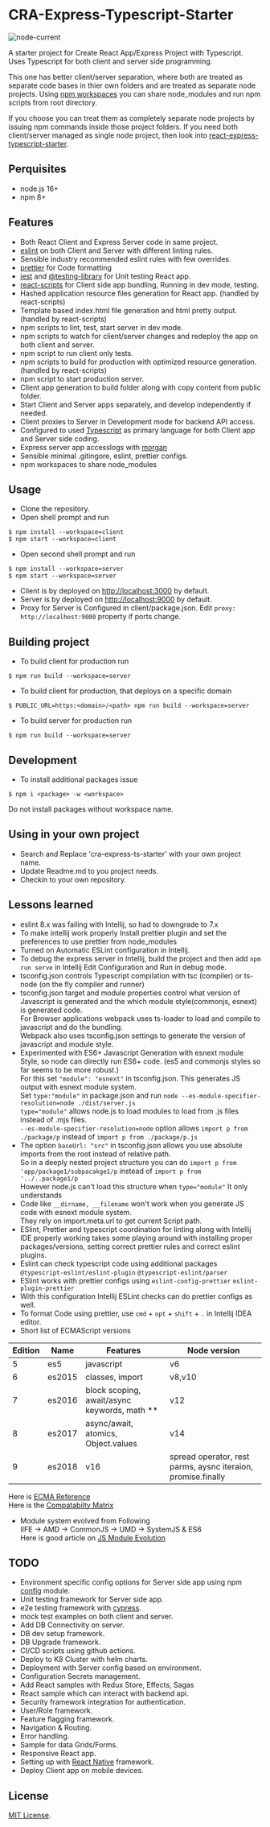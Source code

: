 # CRA-Express-Typescript-Starter
![node-current](https://img.shields.io/node/v/cra-express-ts-starter)

A starter project for Create React App/Express Project with Typescript.
Uses Typescript for both client and server side programming.

This one has better client/server separation, where both are treated as separate code bases in thier own folders and are treated as separate node projects.
Using [npm workspaces](https://docs.npmjs.com/cli/v7/using-npm/workspaces) you can share node_modules and run npm scripts from root directory.

If you choose you can treat them as completely separate node projects by issuing npm commands inside those project folders.
If you need both client/server managed as single node project, then look into [react-express-typescript-starter](https://github.com/vkkotha/react-express-typescript-starter).

## Perquisites
- node.js 16+
- npm 8+

## Features
- Both React Client and Express Server code in same project.
- [eslint](https://eslint.org) on both Client and Server with different linting rules.
- Sensible industry recommended eslint rules with few overrides.
- [prettier](https://prettier.io) for Code formatting
- [jest](https://jestjs.io) and [@testing-library](https://testing-library.com/docs/) for Unit testing React app.
- [react-scripts](https://www.npmjs.com/package/react-scripts) for Client side app bundling, Running in dev mode, testing.
- Hashed application resource files generation for React app. (handled by react-scripts)
- Template based index.html file generation and html pretty output. (handled by react-scripts)
- npm scripts to lint, test, start server in dev mode.
- npm scripts to watch for client/server changes and redeploy the app on both client and server.
- npm script to run client only tests.
- npm scripts to build for production with optimized resource generation. (handled by react-scripts)
- npm script to start production server.
- Client app generation to build folder along with copy content from public folder.
- Start Client and Server apps separately, and develop independently if needed.
- Client proxies to Server in Development mode for backend API access.
- Configured to used [Typescript](https://www.typescriptlang.org/) as primary language for both Client app and Server side coding.
- Express server app accesslogs with [morgan](https://www.npmjs.com/package/morgan)
- Sensible minimal .gitingore, eslint, prettier configs.
- npm workspaces to share node_modules

## Usage
- Clone the repository.
- Open shell prompt and run
```shell script
$ npm install --workspace=client
$ npm start --workspace=client
```
- Open second shell prompt and run
```shell script
$ npm install --workspace=server
$ npm start --workspace=server
```
- Client is by deployed on [http://localhost:3000](http://localhost:3000) by default.
- Server is by deployed on [http://localhost:9000](http://localhost:9000) by default.
- Proxy for Server is Configured in client/package.json. Edit `proxy: http://localhost:9000` property if ports change.

## Building project
- To build client for production run
```shell script
$ npm run build --workspace=server
```
- To build client for production, that deploys on a specific domain
```shell script
$ PUBLIC_URL=https:<domain>/<path> npm run build --workspace=server
```

- To build server for production run
```shell script
$ npm run build --workspace=server
```

## Development
- To install additional packages issue 
```shell script
$ npm i <package> -w <workspace>
```
Do not install packages without workspace name.

## Using in your own project
- Search and Replace 'cra-express-ts-starter' with your own project name.
- Update Readme.md to you project needs.
- Checkin to your own repository.

## Lessons learned
- eslint 8.x was failing with Intellij, so had to downgrade to 7.x
- To make intellij work properly Install prettier plugin and set the preferences to use prettier from node_modules
- Turned on Automatic ESLint configuration in Intellij.
- To debug the express server in Intellij, build the project and then add `npm run serve` in Intellij Edit Configuration and Run in debug mode.
- tsconfig.json controls Typescript compilation with tsc (compiler) or ts-node (on the fly compiler and runner)
- tsconfig.json target and module properties control what version of Javascript is generated and the which module style(commonjs, esnext) is generated code.
  <br/>For Browser applications webpack uses ts-loader to load and compile to javascript and do the bundling.
  <br/>Webpack also uses tsconfig.json settings to generate the version of javascript and module style.
- Experimented with ES6+ Javascript Generation with esnext module Style, so node can directly run ES6+ code. (es5 and commonjs styles so far seems to be more robust.)
  <br/>For this set `"module": "esnext"` in tsconfig.json. This generates JS output with esnext module system.
  <br/>Set `type:"module"` in package.json and run `node --es-module-specifier-resolution=node ./dist/server.js`
  <br/>`type="module"` allows node.js to load modules to load from .js files instead of .mjs files.
  <br/>`--es-module-specifier-resolution=node` option allows `import p from ./package/p` instead of `import p from ./package/p.js`
- The option `baseUrl: "src"` in tsconfig.json allows you use absolute imports from the root instead of relative path. 
  <br/>So in a deeply nested project structure you can do `import p from 'app/package1/subpacakge1/p` instead of `import p from '../..package1/p`
  <br/>However node.js can't load this structure when `type="module"` It only understands
- Code like `__dirname, __filename` won't work when you generate JS code with esnext module system. 
  <br/>They rely on import.meta.url to get current Script path.
- ESlint, Prettier and typescript coordination for linting along with Intellij IDE properly working takes some playing around with installing proper packages/versions, setting correct prettier rules and correct eslint plugins.
- Eslint can check typescript code using additional packages `@typescript-eslint/eslint-plugin`  `@typescript-eslint/parser`
- ESlint works with prettier configs using `eslint-config-prettier` `eslint-plugin-prettier`
- With this configuration Intellij ESLint checks can do prettier configs as well.
- To format Code using prettier, use `cmd` + `opt` + `shift` + `.` in Intellij IDEA editor.
- Short list of ECMAScript versions

|Edition|Name|Features|Node version|
|-------|----|--------|------------|
|5|es5|javascript|v6|
|6|es2015|classes, import|v8,v10|
|7|es2016|block scoping, await/async keywords, math **|v12|
|8|es2017|async/await, atomics, Object.values|v14|
|9|es2018|v16|spread operator, rest parms, aysnc iteraion, promise.finally|
Here is [ECMA Reference](https://en.wikipedia.org/wiki/ECMAScript)
<br/>Here is the [Compatabilty Matrix](https://kangax.github.io/compat-table/es2016plus/)

- Module system evolved from Following
  <br/>IIFE -> AMD -> CommonJS -> UMD -> SystemJS & ES6
  <br/>Here is good article on [JS Module Evolution](https://www.kevinleary.net/javascript-module-patterns-evolution/)


## TODO
- Environment specific config options for Server side app using npm [config](https://www.npmjs.com/package/config) module.
- Unit testing framework for Server side app.
- e2e testing framework with [cypress](https://www.cypress.io).
- mock test examples on both client and server.
- Add DB Connectivity on server.
- DB dev setup framework.
- DB Upgrade framework.
- CI/CD scripts using github actions.
- Deploy to K8 Cluster with helm charts.
- Deployment with Server config based on environment.
- Configuration Secrets management.
- Add React samples with Redux Store, Effects, Sagas
- React sample which can interact with backend api.
- Security framework integration for authentication.
- User/Role framework.
- Feature flagging framework.
- Navigation & Routing.
- Error handling.
- Sample for data Grids/Forms.
- Responsive React app.
- Setting up with [React Native](https://reactnative.dev/) framework.
- Deploy Client app on mobile devices. 

## License
[MIT License](https://github.com/vkkotha/cra-express-ts-starter/blob/master/LICENSE).